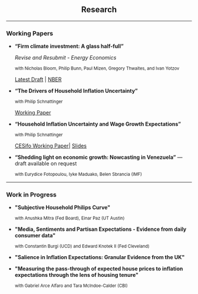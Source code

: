 <div style="text-align: center">

## Research

</div>

---

### Working Papers

- **“Firm climate investment: A glass half-full”**
   
   *Revise and Resubmit - Energy Economics*


   <small>with Nicholas Bloom, Philip Bunn, Paul Mizen, Gregory Thwaites, and Ivan Yotzov</small>
   

   [Latest Draft]() | [NBER](https://www.nber.org/papers/w33081)

- **“The Drivers of Household Inflation Uncertainty”**

   
   <small>with Philip Schnattinger</small>

   
   [Working Paper](https://www.dropbox.com/scl/fi/wxp6kppwp4kyud0lpfh1r/Drivers_of_Household_Inflation_Uncertainty.pdf?rlkey=8zafc6rmd0cia6byxsehb070o&e=2&dl=0)

- **“Household Inflation Uncertainty and Wage Growth Expectations”**

   
   <small>with Philip Schnattinger</small>

   
   [CESifo Working Paper](https://www.ifo.de/DocDL/cesifo1_wp12216.pdf)| [Slides](https://www.dropbox.com/scl/fi/uzgzv4woqfldm3bdfi0oq/Inf_Uncertainty_WGE.pdf?rlkey=ucoh3929ctco2yzorq71mstvi&st=48ykxhr3&dl=0)

- **“Shedding light on economic growth: Nowcasting in Venezuela”** — draft available on request  

  <small>with Eurydice Fotopoulou, Iyke Maduako, Belen Sbrancia (IMF)</small>

  
---

### Work in Progress


- **"Subjective Household Philips Curve"**
  
  <small>with Anushka Mitra (Fed Board), Einar Paz (UT Austin)</small>

- **"Media, Sentiments and Partisan Expectations - Evidence from daily consumer data"**
  
   <small>with Constantin Burgi (UCD) and Edward Knotek II (Fed Cleveland)</small>
  
- **"Salience in Inflation Expectations: Granular Evidence from the UK"**

- **"Measuring the pass-through of expected house prices to inflation expectations through the lens of housing tenure"**

   <small>with Gabriel Arce Alfaro and Tara McIndoe-Calder (CBI)</small>
